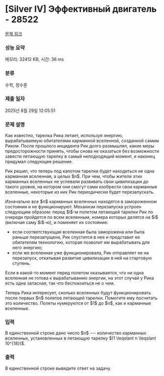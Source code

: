 # [Silver IV] Эффективный двигатель - 28522 

[문제 링크](https://www.acmicpc.net/problem/28522) 

### 성능 요약

메모리: 32412 KB, 시간: 36 ms

### 분류

수학, 정수론

### 제출 일자

2025년 8월 29일 12:05:51

### 문제 설명

<p>Как известно, тарелка Рика летает, используя энергию, вырабатываемую обитателями карманной вселенной, созданной самим Риком. После прошлого инцидента Рик долго размышлял, какие меры предосторожности принять, чтобы снова не оказаться без возможности завести летающую тарелку в самый неподходящий момент, и наконец придумал следующее решение.</p>

<p>Рик решил, что теперь под капотом тарелки будет находиться не одна карманная вселенная, а целых $n$. При чем, чтобы жители этих карманных вселенных не успевали развивать свои цивилизации до такого уровня, на котором они смогут сами изобрести свои карманные вселенные, некоторые из них Рик периодически будет перезапускать.</p>

<p>Изначально все $n$ карманных вселенных находятся в замороженном состоянии и не функционируют. Механизм перезапуска устроен следующим образом: перед $i$-м полетом летающей тарелки Рик по очереди пройдется по всем вселенным, номера которых делятся на $i$ (включая саму $i$-ю), и поменяет их состояние:</p>

<ul>
	<li>если соответствующая вселенная была заморожена или была раньше перезапущена, Рик спустится в нее и представит ее обитателям технологию, которая позволит им вырабатывать для него энергию;</li>
	<li>если же вселенная уже функционировала, Рик отправляет ее на перезапуск, откатывая развитие цивилизации в ней на стартовую ступень.</li>
</ul>

<p>Если в какой-то момент перед полетом оказывается, что ни одна вселенная не готова к вырабатыванию энергии, на этот случай у Рика есть одна запасная, так что беспокоиться не о чем.</p>

<p>Теперь Рика интересует, сколько вселенных будут функционировать после первых $n$ полетов летающей тарелки. Помогите ему посчитать это количество. Полеты нумеруются от $1$ до $n$, как и карманные вселенные.</p>

### 입력 

 <p>В единственной строке дано число $n$ --- количество карманных вселенных, установленных в летающую тарелку $(1 \leqslant n \leqslant 10^{18})$.</p>

### 출력 

 <p>В единственной строке выведите ответ на задачу.</p>

